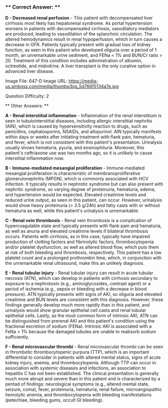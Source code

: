 ### ** Correct Answer: **

**D - Decreased renal perfusion** - This patient with decompensated liver cirrhosis most likely has hepatorenal syndrome. As portal hypertension worsens in patients with decompensated cirrhosis, vasodilatory mediators are produced, leading to vasodilation of the splanchnic circulation. The altered hemodynamics result in renal hypoperfusion, which in turn causes a decrease in GFR. Patients typically present with gradual loss of kidney function, as seen in this patient who developed oliguria over a period of 1 month, an unremarkable urine sediment, and FENa < 1% and BUN/Cr ratio > 20. Treatment of this condition includes administration of albumin, octreotide, and midodrine. A liver transplant is the only curative option in advanced liver disease.

Image File: 647-D
Image URL: https://media-us.amboss.com/media/thumbs/big_5d766f5134a7e.jpg

Question Difficulty: 2

** Other Answers: **

**A - Renal interstitial inflammation** - Inflammation of the renal interstitium is seen in tubulointerstitial diseases, including allergic interstitial nephritis (AIN), which is caused by hypersensitivity reaction to drugs, such as penicillins, cephalosporins, NSAIDs, and allopurinol. AIN typically manifests within days or weeks after initiating treatment with flank pain, hematuria, and fever, which is not consistent with this patient's presentation. Urinalysis usually shows hematuria, pyuria, and eosinophiluria. Moreover, this patient's ceftriaxone use was two months ago, so it is unlikely to cause interstitial inflammation now.

**B - Immune-mediated mesangial proliferation** - Immune-mediated mesangial proliferation is characteristic of membranoproliferative glomerulonephritis (MPGN), which is commonly associated with HCV infection. It typically results in nephrotic syndrome but can also present with nephritic syndrome, so varying degree of proteinuria, hematuria, edema, and hypertension would be expected. Elevated creatinine levels and reduced urine output, as seen in this patient, can occur. However, urinalysis would show heavy proteinuria (> 3.5 g/24h) and fatty casts with or without hematuria as well, while this patient's urinalysis is unremarkable.

**C - Renal vein thrombosis** - Renal vein thrombosis is a complication of hypercoagulable state and typically presents with flank pain and hematuria, as well as anuria and elevated creatinine levels if bilateral thrombosis occurs. Patients with cirrhosis, as in this case, typically have impaired production of clotting factors and fibrinolytic factors, thrombocytopenia and/or platelet dysfunction, as well as altered blood flow, which puts them at risk of both bleeding and thrombosis, respectively. This patient has a low platelet count and a prolonged prothrombin time, which, in conjunction with the unremarkable renal ultrasound, make this an unlikely diagnosis.

**E - Renal tubular injury** - Renal tubular injury can result in acute tubular necrosis (ATN), which can develop in patients with cirrhosis secondary to exposure to a nephrotoxin (e.g., aminoglycosides, contrast agent) or a period of ischemia (e.g., sepsis or bleeding with a decrease in blood pressure). ATN typically presents with signs of AKI, so oliguria and elevated creatinine and BUN levels are consistent with this diagnosis. However, these findings generally develop much more rapidly than in this patient, and urinalysis would show granular epithelial cell casts and renal tubular epithelial cells. Lastly, as the most common form of intrinsic AKI, ATN can be distinguished from prerenal AKI and this patient's condition using the fractional excretion of sodium (FENa). Intrinsic AKI is associated with a FeNa > 1% because the damaged tubules are unable to reabsorb sodium sufficiently.

**F - Renal microvascular thrombi** - Renal microvascular thrombi can be seen in thrombotic thrombocytopenic purpura (TTP), which is an important differential to consider in patients with altered mental status, signs of acute kidney injury, anemia, and thrombocytopenia. Although TTP can occur in association with systemic diseases and infections, an association to hepatitis C has not been established. The clinical presentation is generally much more abrupt and severe than in this patient and is characterized by a pentad of findings: neurological symptoms (e.g., altered mental state, seizure, coma), fever, proteinuria, hematuria, renal failure, microangiopathic hemolytic anemia, and thrombocytopenia with bleeding manifestations (petechiae, bleeding gums, occult GI bleeding).

